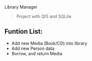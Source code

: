 Library Manager

> Project with Qt5 and SQLite

Funtion List:
-
- Add new Media (Book/CD) into library
- Add new Person data
- Borrow, and return Media
